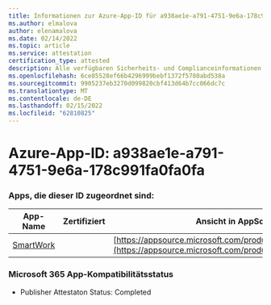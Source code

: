 ```yaml
---
title: Informationen zur Azure-App-ID für a938ae1e-a791-4751-9e6a-178c991fa0fa0fa
ms.author: elmalova
author: elenamalova
ms.date: 02/14/2022
ms.topic: article
ms.service: attestation
certification_type: attested
description: Alle verfügbaren Sicherheits- und Complianceinformationen für a938ae1e-a791-4751-9e6a-178c991fa0fa0fa.
ms.openlocfilehash: 6ce85528ef66b4296999bebf1372f5780abd538a
ms.sourcegitcommit: 9905237eb3270d099820cbf413d64b7cc066dc7c
ms.translationtype: MT
ms.contentlocale: de-DE
ms.lasthandoff: 02/15/2022
ms.locfileid: "62810825"
---
```

# <a name="azure-app-id-a938ae1e-a791-4751-9e6a-178c991fa0fa"></a>Azure-App-ID: a938ae1e-a791-4751-9e6a-178c991fa0fa0fa


### <a name="apps-associated-with-this-id"></a>Apps, die dieser ID zugeordnet sind:
| **App-Name** | **Zertifiziert** | **Ansicht in AppSource** |
|--------------|---------------|-----------------------|
| [SmartWork](https://docs.microsoft.com/microsoft-365-app-certification/forward/WA200001149) |  | [https://appsource.microsoft.com/product/office/WA200001149](https://appsource.microsoft.com/product/office/WA200001149) |

### <a name="microsoft-365-app-compliance-status"></a>Microsoft 365 App-Kompatibilitätsstatus
- Publisher Attestaton Status: Completed
